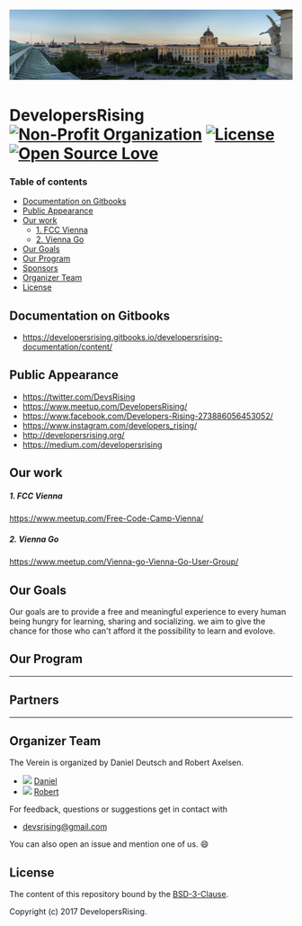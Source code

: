 <h1 align=center>
<a href="https://developersrising.org/">
<img src="./images/wien3.jpg">
</a>
</h1>

# DevelopersRising [![Non-Profit Organization](https://img.shields.io/badge/Official-Non_Profit_Organization-brightgreen.svg?style=plastic)](https://github.com/DevelopersRising) [![License](https://img.shields.io/badge/License-BSD%203--Clause-green.svg)](https://opensource.org/licenses/BSD-3-Clause) [![Open Source Love](https://badges.frapsoft.com/os/v1/open-source.svg?v=102)]()

### Table of contents

  - [Documentation on Gitbooks](#documentation-on-gitbooks)
  - [Public Appearance](#public-appearance)
  - [Our work](#our-work)
      - [1. FCC Vienna](#1-fcc-vienna)
      - [2. Vienna Go](#2-vienna-go)
  - [Our Goals](#our-goals)
  - [Our Program](#our-program)
  - [Sponsors](#sponsors)
  - [Organizer Team](#organizer-team)
  - [License](#license)


## Documentation on Gitbooks

- https://developersrising.gitbooks.io/developersrising-documentation/content/


## Public Appearance

- https://twitter.com/DevsRising
- https://www.meetup.com/DevelopersRising/
- https://www.facebook.com/Developers-Rising-273886056453052/
- https://www.instagram.com/developers_rising/
- http://developersrising.org/
- https://medium.com/developersrising


## Our work

##### 1. FCC Vienna

https://www.meetup.com/Free-Code-Camp-Vienna/

##### 2. Vienna Go

https://www.meetup.com/Vienna-go-Vienna-Go-User-Group/


## Our Goals
 Our goals are to provide a free and meaningful experience to every human being hungry for learning, sharing and socializing.
we aim to give the chance for those who can't afford it the possibility to learn and evolove. 
## Our Program
---
## Partners
---


## Organizer Team

The Verein is organized by Daniel Deutsch and Robert Axelsen. 

- <img src="https://avatars3.githubusercontent.com/u/22077628?v=3&s=460" height="60"> [Daniel](https://github.com/DDCreationStudios)
- <img src="https://avatars3.githubusercontent.com/u/13132899?v=3&s=460" height="60"> [Robert](https://github.com/robeerob)

For feedback, questions or suggestions get in contact with
-  devsrising@gmail.com


You can also open an issue and mention one of us. 😄

## License 

The content of this repository bound by the [BSD-3-Clause](./LICENSE_software.md).

Copyright (c) 2017 DevelopersRising.



